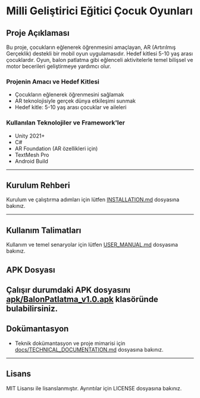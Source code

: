 # Milli Geliştirici Eğitici Çocuk Oyunları

## Proje Açıklaması
Bu proje, çocukların eğlenerek öğrenmesini amaçlayan, AR (Artırılmış Gerçeklik) destekli bir mobil oyun uygulamasıdır. Hedef kitlesi 5-10 yaş arası çocuklardır. Oyun, balon patlatma gibi eğlenceli aktivitelerle temel bilişsel ve motor becerileri geliştirmeye yardımcı olur.

### Projenin Amacı ve Hedef Kitlesi
- Çocukların eğlenerek öğrenmesini sağlamak
- AR teknolojisiyle gerçek dünya etkileşimi sunmak
- Hedef kitle: 5-10 yaş arası çocuklar ve aileleri

### Kullanılan Teknolojiler ve Framework'ler
- Unity 2021+
- C#
- AR Foundation (AR özellikleri için)
- TextMesh Pro
- Android Build

---

## Kurulum Rehberi
Kurulum ve çalıştırma adımları için lütfen [INSTALLATION.md](INSTALLATION.md) dosyasına bakınız.

---

## Kullanım Talimatları
Kullanım ve temel senaryolar için lütfen [USER_MANUAL.md](USER_MANUAL.md) dosyasına bakınız.


## APK Dosyası
Çalışır durumdaki APK dosyasını [apk/BalonPatlatma_v1.0.apk](apk/BalonPatlatma_v1.0.apk) klasöründe bulabilirsiniz.
---

## Dokümantasyon
- Teknik dokümantasyon ve proje mimarisi için [docs/TECHNICAL_DOCUMENTATION.md](docs/TECHNICAL_DOCUMENTATION.md) dosyasına bakınız.

---

## Lisans
MIT Lisansı ile lisanslanmıştır. Ayrıntılar için LICENSE dosyasına bakınız. 